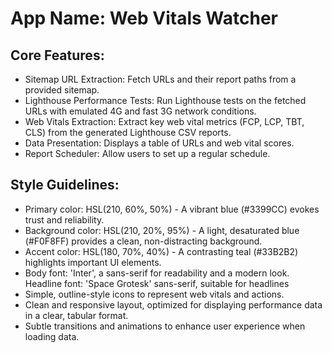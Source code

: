 # **App Name**: Web Vitals Watcher

## Core Features:

- Sitemap URL Extraction: Fetch URLs and their report paths from a provided sitemap.
- Lighthouse Performance Tests: Run Lighthouse tests on the fetched URLs with emulated 4G and fast 3G network conditions.
- Web Vitals Extraction: Extract key web vital metrics (FCP, LCP, TBT, CLS) from the generated Lighthouse CSV reports.
- Data Presentation: Displays a table of URLs and web vital scores.
- Report Scheduler: Allow users to set up a regular schedule.

## Style Guidelines:

- Primary color: HSL(210, 60%, 50%) - A vibrant blue (#3399CC) evokes trust and reliability.
- Background color: HSL(210, 20%, 95%) - A light, desaturated blue (#F0F8FF) provides a clean, non-distracting background.
- Accent color: HSL(180, 70%, 40%) - A contrasting teal (#33B2B2) highlights important UI elements.
- Body font: 'Inter', a sans-serif for readability and a modern look. Headline font: 'Space Grotesk' sans-serif, suitable for headlines
- Simple, outline-style icons to represent web vitals and actions.
- Clean and responsive layout, optimized for displaying performance data in a clear, tabular format.
- Subtle transitions and animations to enhance user experience when loading data.